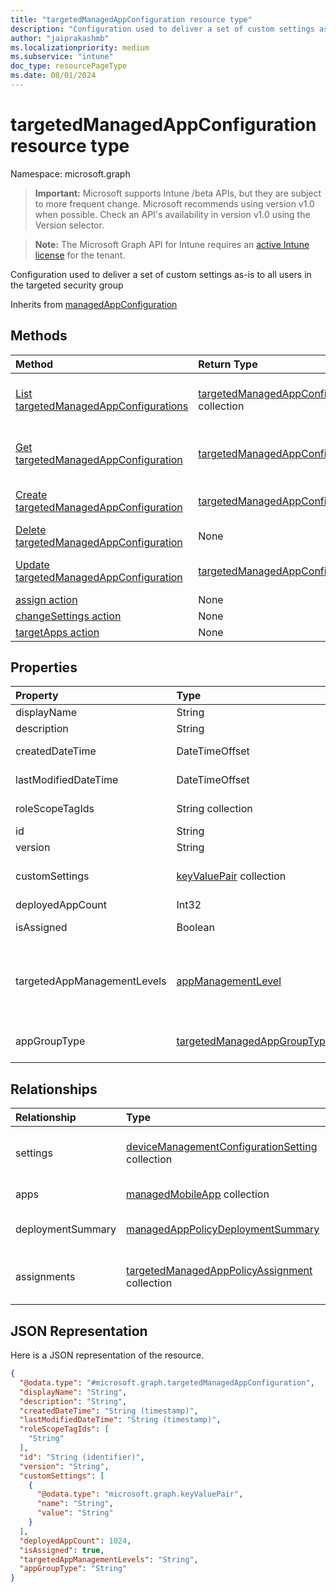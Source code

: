 ```yaml
---
title: "targetedManagedAppConfiguration resource type"
description: "Configuration used to deliver a set of custom settings as-is to all users in the targeted security group"
author: "jaiprakashmb"
ms.localizationpriority: medium
ms.subservice: "intune"
doc_type: resourcePageType
ms.date: 08/01/2024
---
```


# targetedManagedAppConfiguration resource type

Namespace: microsoft.graph

> **Important:** Microsoft supports Intune /beta APIs, but they are subject to more frequent change. Microsoft recommends using version v1.0 when possible. Check an API's availability in version v1.0 using the Version selector.

> **Note:** The Microsoft Graph API for Intune requires an [active Intune license](https://go.microsoft.com/fwlink/?linkid=839381) for the tenant.

Configuration used to deliver a set of custom settings as-is to all users in the targeted security group


Inherits from [managedAppConfiguration](../resources/intune-mam-managedappconfiguration.md)

## Methods
|Method|Return Type|Description|
|:---|:---|:---|
|[List targetedManagedAppConfigurations](../api/intune-mam-targetedmanagedappconfiguration-list.md)|[targetedManagedAppConfiguration](../resources/intune-mam-targetedmanagedappconfiguration.md) collection|List properties and relationships of the [targetedManagedAppConfiguration](../resources/intune-mam-targetedmanagedappconfiguration.md) objects.|
|[Get targetedManagedAppConfiguration](../api/intune-mam-targetedmanagedappconfiguration-get.md)|[targetedManagedAppConfiguration](../resources/intune-mam-targetedmanagedappconfiguration.md)|Read properties and relationships of the [targetedManagedAppConfiguration](../resources/intune-mam-targetedmanagedappconfiguration.md) object.|
|[Create targetedManagedAppConfiguration](../api/intune-mam-targetedmanagedappconfiguration-create.md)|[targetedManagedAppConfiguration](../resources/intune-mam-targetedmanagedappconfiguration.md)|Create a new [targetedManagedAppConfiguration](../resources/intune-mam-targetedmanagedappconfiguration.md) object.|
|[Delete targetedManagedAppConfiguration](../api/intune-mam-targetedmanagedappconfiguration-delete.md)|None|Deletes a [targetedManagedAppConfiguration](../resources/intune-mam-targetedmanagedappconfiguration.md).|
|[Update targetedManagedAppConfiguration](../api/intune-mam-targetedmanagedappconfiguration-update.md)|[targetedManagedAppConfiguration](../resources/intune-mam-targetedmanagedappconfiguration.md)|Update the properties of a [targetedManagedAppConfiguration](../resources/intune-mam-targetedmanagedappconfiguration.md) object.|
|[assign action](../api/intune-mam-targetedmanagedappconfiguration-assign.md)|None||
|[changeSettings action](../api/intune-mam-targetedmanagedappconfiguration-changesettings.md)|None||
|[targetApps action](../api/intune-mam-targetedmanagedappconfiguration-targetapps.md)|None||

## Properties
|Property|Type|Description|
|:---|:---|:---|
|displayName|String|Policy display name. Inherited from [managedAppPolicy](../resources/intune-mam-managedapppolicy.md)|
|description|String|The policy's description. Inherited from [managedAppPolicy](../resources/intune-mam-managedapppolicy.md)|
|createdDateTime|DateTimeOffset|The date and time the policy was created. Inherited from [managedAppPolicy](../resources/intune-mam-managedapppolicy.md)|
|lastModifiedDateTime|DateTimeOffset|Last time the policy was modified. Inherited from [managedAppPolicy](../resources/intune-mam-managedapppolicy.md)|
|roleScopeTagIds|String collection|List of Scope Tags for this Entity instance. Inherited from [managedAppPolicy](../resources/intune-mam-managedapppolicy.md)|
|id|String|Key of the entity. Inherited from [managedAppPolicy](../resources/intune-mam-managedapppolicy.md)|
|version|String|Version of the entity. Inherited from [managedAppPolicy](../resources/intune-mam-managedapppolicy.md)|
|customSettings|[keyValuePair](../resources/intune-shared-keyvaluepair.md) collection|A set of string key and string value pairs to be sent to apps for users to whom the configuration is scoped, unalterned by this service Inherited from [managedAppConfiguration](../resources/intune-mam-managedappconfiguration.md)|
|deployedAppCount|Int32|Count of apps to which the current policy is deployed.|
|isAssigned|Boolean|Indicates if the policy is deployed to any inclusion groups or not.|
|targetedAppManagementLevels|[appManagementLevel](../resources/intune-mam-appmanagementlevel.md)|The intended app management levels for this policy. Possible values are: `unspecified`, `unmanaged`, `mdm`, `androidEnterprise`, `androidEnterpriseDedicatedDevicesWithAzureAdSharedMode`, `androidOpenSourceProjectUserAssociated`, `androidOpenSourceProjectUserless`, `unknownFutureValue`.|
|appGroupType|[targetedManagedAppGroupType](../resources/intune-mam-targetedmanagedappgrouptype.md)|Public Apps selection: group or individual. Possible values are: `selectedPublicApps`, `allCoreMicrosoftApps`, `allMicrosoftApps`, `allApps`.|

## Relationships
|Relationship|Type|Description|
|:---|:---|:---|
|settings|[deviceManagementConfigurationSetting](../resources/intune-mam-devicemanagementconfigurationsetting.md) collection|List of settings contained in this App Configuration policy Inherited from [managedAppConfiguration](../resources/intune-mam-managedappconfiguration.md)|
|apps|[managedMobileApp](../resources/intune-mam-managedmobileapp.md) collection|List of apps to which the policy is deployed.|
|deploymentSummary|[managedAppPolicyDeploymentSummary](../resources/intune-mam-managedapppolicydeploymentsummary.md)|Navigation property to deployment summary of the configuration.|
|assignments|[targetedManagedAppPolicyAssignment](../resources/intune-mam-targetedmanagedapppolicyassignment.md) collection|Navigation property to list of inclusion and exclusion groups to which the policy is deployed.|

## JSON Representation
Here is a JSON representation of the resource.
<!-- {
  "blockType": "resource",
  "keyProperty": "id",
  "@odata.type": "microsoft.graph.targetedManagedAppConfiguration"
}
-->
``` json
{
  "@odata.type": "#microsoft.graph.targetedManagedAppConfiguration",
  "displayName": "String",
  "description": "String",
  "createdDateTime": "String (timestamp)",
  "lastModifiedDateTime": "String (timestamp)",
  "roleScopeTagIds": [
    "String"
  ],
  "id": "String (identifier)",
  "version": "String",
  "customSettings": [
    {
      "@odata.type": "microsoft.graph.keyValuePair",
      "name": "String",
      "value": "String"
    }
  ],
  "deployedAppCount": 1024,
  "isAssigned": true,
  "targetedAppManagementLevels": "String",
  "appGroupType": "String"
}
```